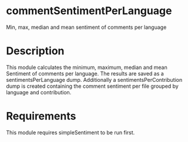 # commentSentimentPerLanguage

Min, max, median and mean sentiment of comments per language

# Description

This module calculates the minimum, maximum, median and mean Sentiment of comments per language. The results are saved as a sentimentsPerLanguage dump. 
Additionally a sentimentsPerContribution dump is created containing the comment sentiment per file grouped by language and contribution.

# Requirements

This module requires simpleSentiment to be run first.